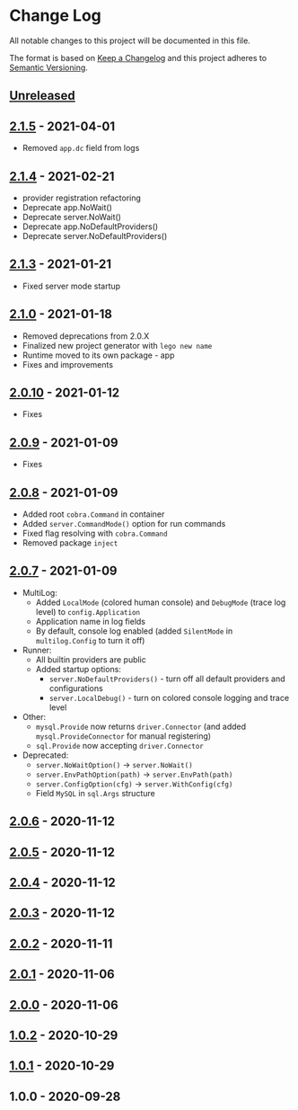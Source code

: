 # Change Log

All notable changes to this project will be documented in this file.

The format is based on [Keep a Changelog](http://keepachangelog.com/en/1.0.0/)
and this project adheres to [Semantic Versioning](http://semver.org/spec/v2.0.0.html).

## [Unreleased]


## [2.1.5] - 2021-04-01
- Removed `app.dc` field from logs

## [2.1.4] - 2021-02-21
- provider registration refactoring
- Deprecate app.NoWait()
- Deprecate server.NoWait()
- Deprecate app.NoDefaultProviders()
- Deprecate server.NoDefaultProviders()

## [2.1.3] - 2021-01-21
- Fixed server mode startup

## [2.1.0] - 2021-01-18

- Removed deprecations from 2.0.X
- Finalized new project generator with `lego new name`
- Runtime moved to its own package - app
- Fixes and improvements

## [2.0.10] - 2021-01-12

- Fixes

## [2.0.9] - 2021-01-09

- Fixes

## [2.0.8] - 2021-01-09

- Added root `cobra.Command` in container
- Added `server.CommandMode()` option for run commands
- Fixed flag resolving with `cobra.Command`
- Removed package `inject`

## [2.0.7] - 2021-01-09

- MultiLog:
    - Added `LocalMode` (colored human console) and `DebugMode` (trace log level) to `config.Application`
    - Application name in log fields
    - By default, console log enabled (added `SilentMode` in `multilog.Config` to turn it off)
- Runner:
    - All builtin providers are public
    - Added startup options:
        - `server.NoDefaultProviders()` - turn off all default providers and configurations
        - `server.LocalDebug()` - turn on colored console logging and trace level
- Other:
    - `mysql.Provide` now returns `driver.Connector` (and added `mysql.ProvideConnector` for manual registering)
    - `sql.Provide` now accepting `driver.Connector`
- Deprecated:
    - `server.NoWaitOption()` -> `server.NoWait()`
    - `server.EnvPathOption(path)` -> `server.EnvPath(path)`
    - `server.ConfigOption(cfg)` -> `server.WithConfig(cfg)`
    - Field `MySQL` in `sql.Args` structure

## [2.0.6] - 2020-11-12

## [2.0.5] - 2020-11-12

## [2.0.4] - 2020-11-12

## [2.0.3] - 2020-11-12

## [2.0.2] - 2020-11-11

## [2.0.1] - 2020-11-06

## [2.0.0] - 2020-11-06

## [1.0.2] - 2020-10-29

## [1.0.1] - 2020-10-29

## 1.0.0 - 2020-09-28

[Unreleased]: https://github.com/vseinstrumentiru/lego/compare/v2.1.5...HEAD
[2.1.5]: https://github.com/vseinstrumentiru/lego/compare/v2.1.4...v2.1.5
[2.1.4]: https://github.com/vseinstrumentiru/lego/compare/v2.1.3...v2.1.4
[2.1.3]: https://github.com/vseinstrumentiru/lego/compare/v2.1.0...v2.1.3
[2.1.0]: https://github.com/vseinstrumentiru/lego/compare/v2.0.10...v2.1.0

[2.0.10]: https://github.com/vseinstrumentiru/lego/compare/v2.0.8.1...v2.0.10

[2.0.9]: https://github.com/vseinstrumentiru/lego/compare/v2.0.8...v2.0.9

[2.0.8]: https://github.com/vseinstrumentiru/lego/compare/v2.0.7...v2.0.8

[2.0.7]: https://github.com/vseinstrumentiru/lego/compare/v2.0.6...v2.0.7

[2.0.6]: https://github.com/vseinstrumentiru/lego/compare/v2.0.5...v2.0.6

[2.0.5]: https://github.com/vseinstrumentiru/lego/compare/v2.0.4...v2.0.5

[2.0.4]: https://github.com/vseinstrumentiru/lego/compare/v2.0.3...v2.0.4

[2.0.3]: https://github.com/vseinstrumentiru/lego/compare/v2.0.2...v2.0.3

[2.0.2]: https://github.com/vseinstrumentiru/lego/compare/v2.0.1...v2.0.2

[2.0.1]: https://github.com/vseinstrumentiru/lego/compare/v2.0.0...v2.0.1

[2.0.0]: https://github.com/vseinstrumentiru/lego/compare/v1.0.2...v2.0.0

[1.0.2]: https://github.com/vseinstrumentiru/lego/compare/v1.0.1...v1.0.2

[1.0.1]: https://github.com/vseinstrumentiru/lego/compare/v1.0.0...v1.0.1
